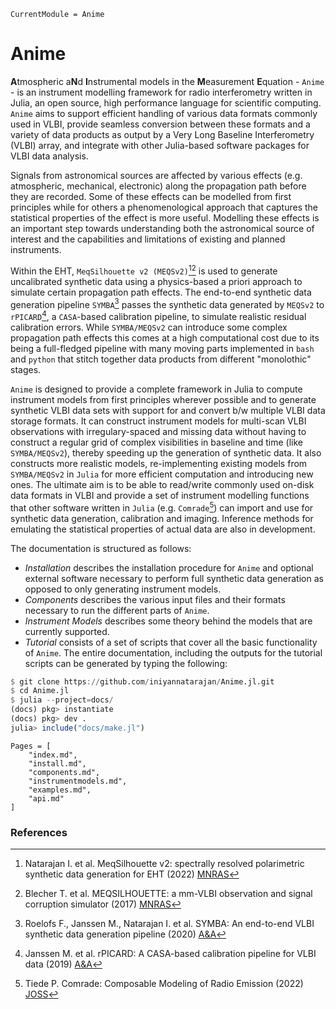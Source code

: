 ```@meta
CurrentModule = Anime
```

# Anime

**A**tmospheric a**N**d **I**nstrumental models in the **M**easurement **E**quation - `Anime` - is an instrument modelling framework for radio interferometry written in Julia, an open source, high performance language for scientific computing. `Anime` aims to support efficient handling of various data formats commonly used in VLBI, provide seamless conversion between these formats and a variety of data products as output by a Very Long Baseline Interferometry (VLBI) array, and integrate with other Julia-based software packages for VLBI data analysis.

Signals from astronomical sources are affected by various effects (e.g. atmospheric, mechanical, electronic) along the propagation path before they are recorded. Some of these effects can be modelled from first principles while for others a phenomenological approach that captures the statistical properties of the effect is more useful. Modelling these effects is an important step towards understanding both the astronomical source of interest and the capabilities and limitations of existing and planned instruments.

Within the EHT, `MeqSilhouette v2 (MEQSv2)`[^IN2022][^TB2017] is used to generate uncalibrated synthetic data using a physics-based a priori approach to simulate certain propagation path effects. The end-to-end synthetic data generation pipeline `SYMBA`[^RJ2020] passes the synthetic data generated by `MEQSv2` to `rPICARD`[^MJ2019], a `CASA`-based calibration pipeline, to simulate realistic residual calibration errors. While `SYMBA/MEQSv2` can introduce some complex propagation path effects this comes at a high computational cost due to its being a full-fledged pipeline with many moving parts implemented in `bash` and `python` that stitch together data products from different "monolothic" stages.

`Anime` is designed to provide a complete framework in Julia to compute instrument models from first principles wherever possible and to generate synthetic VLBI data sets with support for and convert b/w multiple VLBI data storage formats. It can construct instrument models for multi-scan VLBI observations with irregulary-spaced and missing data without having to construct a regular grid of complex visibilities in baseline and time (like `SYMBA/MEQSv2`), thereby speeding up the generation of synthetic data. It also constructs more realistic models, re-implementing existing models from `SYMBA/MEQSv2` in `Julia` for more efficient computation and introducing new ones. The ultimate aim is to be able to read/write commonly used on-disk data formats in VLBI and provide a set of instrument modelling functions that other software written in `Julia` (e.g. `Comrade`[^PT2022]) can import and use for synthetic data generation, calibration and imaging. Inference methods for emulating the statistical properties of actual data are also in development.

The documentation is structured as follows:
- *Installation* describes the installation procedure for `Anime` and optional external software necessary to perform full synthetic data generation as opposed to only generating instrument models.
- *Components* describes the various input files and their formats necessary to run the different parts of `Anime`.
- *Instrument Models* describes some theory behind the models that are currently supported.
- *Tutorial* consists of a set of scripts that cover all the basic functionality of `Anime`. The entire documentation, including the outputs for the tutorial scripts can be generated by typing the following:
```julia
$ git clone https://github.com/iniyannatarajan/Anime.jl.git
$ cd Anime.jl
$ julia --project=docs/
(docs) pkg> instantiate
(docs) pkg> dev .
julia> include("docs/make.jl")
```

```@contents
Pages = [
    "index.md",
    "install.md",
    "components.md",
    "instrumentmodels.md",
    "examples.md",
    "api.md"
]
```

### References
[^RJ2020]: Roelofs F., Janssen M., Natarajan I. et al. SYMBA: An end-to-end VLBI synthetic data generation pipeline (2020) [A&A](https://www.aanda.org/articles/aa/full_html/2020/04/aa36622-19/aa36622-19.html)
[^AC2018]: Chael A. et al., Interferometric Imaging Directly with Closure Phases and Closure Amplitudes (2018) [ApJ](https://iopscience.iop.org/article/10.3847/1538-4357/aab6a8)
[^IN2022]: Natarajan I. et al. MeqSilhouette v2: spectrally resolved polarimetric synthetic data generation for EHT (2022) [MNRAS](https://academic.oup.com/mnras/article/512/1/490/6537429)
[^TB2017]: Blecher T. et al. MEQSILHOUETTE: a mm-VLBI observation and signal corruption simulator (2017) [MNRAS](https://academic.oup.com/mnras/article/464/1/143/2194682)
[^MJ2019]: Janssen M. et al. rPICARD: A CASA-based calibration pipeline for VLBI data (2019) [A&A](https://www.aanda.org/articles/aa/full_html/2019/06/aa35181-19/aa35181-19.html)
[^PT2022]: Tiede P. Comrade: Composable Modeling of Radio Emission (2022) [JOSS](https://joss.theoj.org/papers/10.21105/joss.04457)
